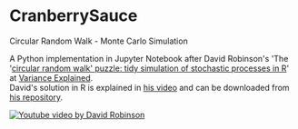 # CranberrySauce
Circular Random Walk - Monte Carlo Simulation

A Python implementation in Jupyter Notebook after David Robinson's 'The '[circular random walk' puzzle: tidy simulation of stochastic processes in R](http://varianceexplained.org/r/cranberry-sauce/)' at [Variance Explained](varianceexplained.org).  
David's solution in R is explained in [his video](https://www.youtube.com/watch?v=b1oKh9eeqkY) and can be downloaded from [his repository](https://github.com/dgrtwo/data-screencasts).

[![Youtube video by David Robinson](https://img.youtube.com/vi/b1oKh9eeqkY/0.jpg)](https://www.youtube.com/watch?v=b1oKh9eeqkY)
